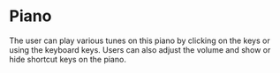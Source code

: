 # Piano
The user can play various tunes on this piano by clicking on the keys or using the keyboard keys. Users can also adjust the volume and show or hide shortcut keys on the piano.

